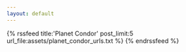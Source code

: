 ```yaml
---
layout: default
---
```


{% rssfeed title:'Planet Condor'  post_limit:5  url_file:assets/planet_condor_urls.txt %}
{% endrssfeed %}
